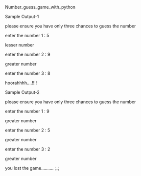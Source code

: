 Number_guess_game_with_python

Sample Output-1

please ensure you have only three chances to guess the number

enter the number 1 : 5

lesser number

enter the number 2 : 9

greater number

enter the number 3 : 8

hoorahhhh....!!!!

Sample Output-2

please ensure you have only three chances to guess the number

enter the number 1 : 9

greater number

enter the number 2 : 5

greater number

enter the number 3 : 2

greater number

you lost the game.......... ;_;

